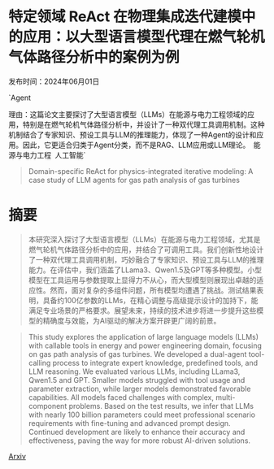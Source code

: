 # 特定领域 ReAct 在物理集成迭代建模中的应用：以大型语言模型代理在燃气轮机气体路径分析中的案例为例

发布时间：2024年06月01日

`Agent

理由：这篇论文主要探讨了大型语言模型（LLMs）在能源与电力工程领域的应用，特别是在燃气轮机气体路径分析中，并设计了一种双代理工具调用机制。这种机制结合了专家知识、预设工具与LLM的推理能力，体现了一种Agent的设计和应用。因此，它更适合归类于Agent分类，而不是RAG、LLM应用或LLM理论。` `能源与电力工程` `人工智能`

> Domain-specific ReAct for physics-integrated iterative modeling: A case study of LLM agents for gas path analysis of gas turbines

# 摘要

> 本研究深入探讨了大型语言模型（LLMs）在能源与电力工程领域，尤其是燃气轮机气体路径分析中的应用，并结合了可调用工具。我们创新性地设计了一种双代理工具调用机制，巧妙融合了专家知识、预设工具与LLM的推理能力。在评估中，我们涵盖了LLama3、Qwen1.5及GPT等多种模型。小型模型在工具运用与参数提取上显得力不从心，而大型模型则展现出卓越的适应性。然而，面对复杂的多组件问题，所有模型均遭遇了挑战。测试结果表明，具备约100亿参数的LLMs，在精心调整与高级提示设计的加持下，能满足专业场景的严格要求。展望未来，持续的技术进步将进一步提升这些模型的精确度与效能，为AI驱动的解决方案开辟更广阔的前景。

> This study explores the application of large language models (LLMs) with callable tools in energy and power engineering domain, focusing on gas path analysis of gas turbines. We developed a dual-agent tool-calling process to integrate expert knowledge, predefined tools, and LLM reasoning. We evaluated various LLMs, including LLama3, Qwen1.5 and GPT. Smaller models struggled with tool usage and parameter extraction, while larger models demonstrated favorable capabilities. All models faced challenges with complex, multi-component problems. Based on the test results, we infer that LLMs with nearly 100 billion parameters could meet professional scenario requirements with fine-tuning and advanced prompt design. Continued development are likely to enhance their accuracy and effectiveness, paving the way for more robust AI-driven solutions.

[Arxiv](https://arxiv.org/abs/2406.07572)